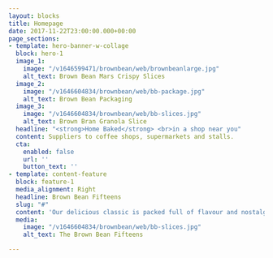 ```yaml
---
layout: blocks
title: Homepage
date: 2017-11-22T23:00:00.000+00:00
page_sections:
- template: hero-banner-w-collage
  block: hero-1
  image_1:
    image: "/v1646599471/brownbean/web/brownbeanlarge.jpg"
    alt_text: Brown Bean Mars Crispy Slices
  image_2:
    image: "/v1646604834/brownbean/web/bb-package.jpg"
    alt_text: Brown Bean Packaging
  image_3:
    image: "/v1646604834/brownbean/web/bb-slices.jpg"
    alt_text: Brown Bran Granola Slice
  headline: "<strong>Home Baked</strong> <br>in a shop near you"
  content: Suppliers to coffee shops, supermarkets and stalls.
  cta:
    enabled: false
    url: ''
    button_text: ''
- template: content-feature
  block: feature-1
  media_alignment: Right
  headline: Brown Bean Fifteens
  slug: "#"
  content: 'Our delicious classic is packed full of flavour and nostalgia. '
  media:
    image: "/v1646604834/brownbean/web/bb-slices.jpg"
    alt_text: The Brown Bean Fifteens

---
```

